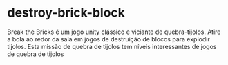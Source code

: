 # destroy-brick-block
Break the Bricks é um jogo unity clássico e viciante de quebra-tijolos. Atire a bola ao redor da sala em jogos de destruição de blocos para explodir tijolos. Esta missão de quebra de tijolos tem níveis interessantes de jogos de quebra de tijolos
